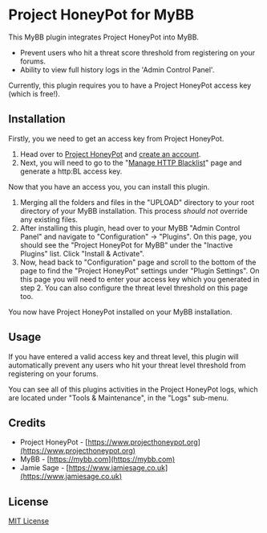 # Project HoneyPot for MyBB

This MyBB plugin integrates Project HoneyPot into MyBB.

- Prevent users who hit a threat score threshold from registering on your forums.
- Ability to view full history logs in the 'Admin Control Panel'.

Currently, this plugin requires you to have a Project HoneyPot access key (which is free!).

## Installation

Firstly, you we need to get an access key from Project HoneyPot.
1. Head over to [Project HoneyPot](https://www.projecthoneypot.org/) and [create an account](https://www.projecthoneypot.org/create_account.php).
2. Next, you will need to go to the "[Manage HTTP Blacklist](https://www.projecthoneypot.org/httpbl_configure.php)" page and generate a http:BL access key.

Now that you have an access you, you can install this plugin.
1. Merging all the folders and files in the "UPLOAD" directory to your root directory of your MyBB installation. This process *should not* override any existing files.
2. After installing this plugin, head over to your MyBB "Admin Control Panel" and navigate to "Configuration" -> "Plugins". On this page, you should see the "Project HoneyPot for MyBB" under the "Inactive Plugins" list. Click "Install & Activate".
3. Now, head back to "Configuration" page and scroll to the bottom of the page to find the "Project HoneyPot" settings under "Plugin Settings". On this page you will need to enter your access key which you generated in step 2. You can also configure the threat level threshold on this page too.

You now have Project HoneyPot installed on your MyBB installation.


## Usage

If you have entered a valid access key and threat level, this plugin will automatically prevent any users who hit your threat level threshold from registering on your forums.

You can see all of this plugins activities in the Project HoneyPot logs, which are located under "Tools & Maintenance", in the "Logs" sub-menu.

## Credits

- Project HoneyPot - [https://www.projecthoneypot.org](https://www.projecthoneypot.org)
- MyBB - [https://mybb.com](https://mybb.com)
- Jamie Sage - [https://www.jamiesage.co.uk](https://www.jamiesage.co.uk)

## License

[MIT License](https://github.com/jamiesage123/Project-HoneyPot-for-MyBB/blob/master/LICENSE)
